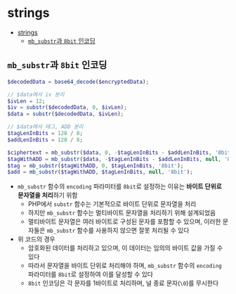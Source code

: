 # strings

- [strings](#strings)
    - [`mb_substr`과 `8bit` 인코딩](#mb_substr과-8bit-인코딩)

## `mb_substr`과 `8bit` 인코딩

```php
$decodedData = base64_decode($encryptedData);

// $data에서 iv 분리
$ivLen = 12;
$iv = substr($decodedData, 0, $ivLen);
$data = substr($decodedData, $ivLen);

// $data에서 태그, ADD 분리
$tagLenInBits = 128 / 8;
$addLenInBits = 128 / 8;

$ciphertext = mb_substr($data, 0, -$tagLenInBits - $addLenInBits, '8bit');
$tagWithADD = mb_substr($data, -$tagLenInBits - $addLenInBits, null, '8bit');
$tag = mb_substr($tagWithADD, 0, $tagLenInBits, '8bit');
$add = mb_substr($tagWithADD, $tagLenInBits, null, '8bit');
```

- `mb_substr` 함수의 `encoding` 파라미터를 `8bit`로 설정하는 이유는 **바이트 단위로 문자열을 처리**하기 위함
    - PHP에서 `substr` 함수는 기본적으로 바이트 단위로 문자열을 처리
    - 하지만 `mb_substr` 함수는 멀티바이트 문자열을 처리하기 위해 설계되었음
    - 멀티바이트 문자열은 여러 바이트로 구성된 문자를 포함할 수 있으며, 이러한 문자들은 `mb_substr` 함수를 사용하지 않으면 잘못 처리될 수 있다
- 위 코드의 경우
    - 암호화된 데이터를 처리하고 있으며, 이 데이터는 임의의 바이트 값을 가질 수 있다
    - 따라서 문자열을 바이트 단위로 처리해야 하며, `mb_substr` 함수의 `encoding` 파라미터를 `8bit`로 설정하여 이를 달성할 수 있다
    - `8bit` 인코딩은 각 문자를 1바이트로 처리하며, 널 종료 문자(`\0`)를 무시한다

